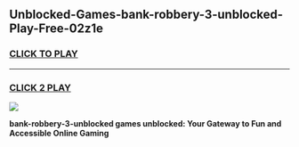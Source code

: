 
## Unblocked-Games-bank-robbery-3-unblocked-Play-Free-02z1e
<h3>
<a href="https://premium76.site?title=bank-robbery-3-unblocked&ref=10A">CLICK TO PLAY</a></h3>
<hr>

<h3>
<a href="https://premium76.site?title=bank-robbery-3-unblocked&ref=10A">CLICK 2 PLAY</a>
  
</h3>

<a href="https://premium76.site?title=bank-robbery-3-unblocked&ref=10A"><img src="https://clearcache.store/games.png"></a>


**bank-robbery-3-unblocked games unblocked: Your Gateway to Fun and Accessible Online Gaming**

